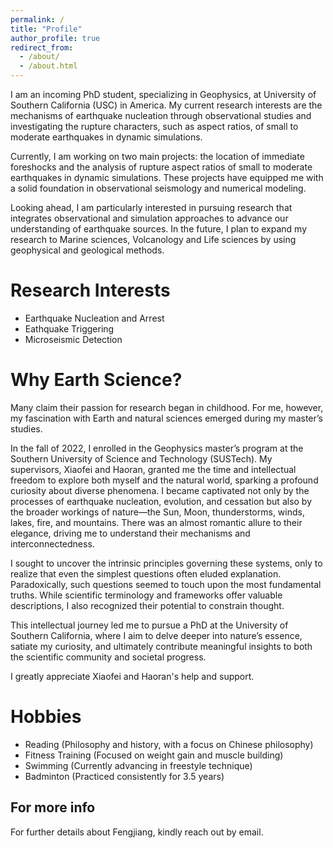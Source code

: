 ```yaml
---
permalink: /
title: "Profile"
author_profile: true
redirect_from: 
  - /about/
  - /about.html
---
```


I am an incoming PhD student, specializing in Geophysics, at University of Southern California (USC) in America. My current research interests are the mechanisms of earthquake nucleation through observational studies and investigating the rupture characters, such as aspect ratios, of small to moderate earthquakes in dynamic simulations.

Currently, I am working on two main projects: the location of immediate foreshocks and the analysis of rupture aspect ratios of small to moderate earthquakes in dynamic simulations. These projects have equipped me with a solid foundation in observational seismology and numerical modeling.

Looking ahead, I am particularly interested in pursuing research that integrates observational and simulation approaches to advance our understanding of earthquake sources. In the future, I plan to expand my research to Marine sciences, Volcanology and Life sciences by using geophysical and geological methods.

Research Interests
======
- Earthquake Nucleation and Arrest
- Eathquake Triggering
- Microseismic Detection

Why Earth Science?
======
Many claim their passion for research began in childhood. For me, however, my fascination with Earth and natural sciences emerged during my master’s studies.

In the fall of 2022, I enrolled in the Geophysics master’s program at the Southern University of Science and Technology (SUSTech). My supervisors, Xiaofei and Haoran, granted me the time and intellectual freedom to explore both myself and the natural world, sparking a profound curiosity about diverse phenomena. I became captivated not only by the processes of earthquake nucleation, evolution, and cessation but also by the broader workings of nature—the Sun, Moon, thunderstorms, winds, lakes, fire, and mountains. There was an almost romantic allure to their elegance, driving me to understand their mechanisms and interconnectedness.

I sought to uncover the intrinsic principles governing these systems, only to realize that even the simplest questions often eluded explanation. Paradoxically, such questions seemed to touch upon the most fundamental truths. While scientific terminology and frameworks offer valuable descriptions, I also recognized their potential to constrain thought.

This intellectual journey led me to pursue a PhD at the University of Southern California, where I aim to delve deeper into nature’s essence, satiate my curiosity, and ultimately contribute meaningful insights to both the scientific community and societal progress.

I greatly appreciate Xiaofei and Haoran's help and support.

Hobbies
======
- Reading (Philosophy and history, with a focus on Chinese philosophy)
- Fitness Training (Focused on weight gain and muscle building)
- Swimming (Currently advancing in freestyle technique)
- Badminton (Practiced consistently for 3.5 years)

For more info
------
For further details about Fengjiang, kindly reach out by email.
